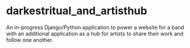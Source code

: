 # darkestritual_and_artisthub
An in-progress Django/Python application to power a website for a band with an additional application as a hub for artists to share their work and follow one another.
